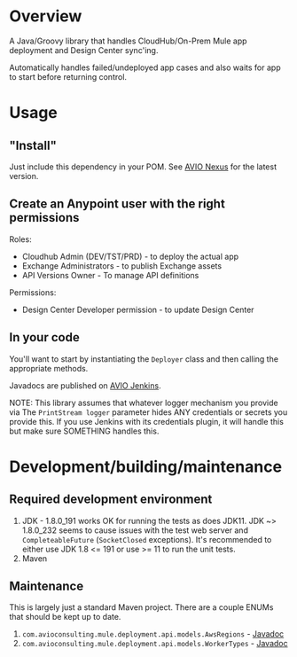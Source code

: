 # Overview

A Java/Groovy library that handles CloudHub/On-Prem Mule app deployment and Design Center sync'ing.

Automatically handles failed/undeployed app cases and also waits for app to start before returning control.

# Usage

## "Install"

Just include this dependency in your POM. See [AVIO Nexus](https://devops.avioconsulting.com/nexus/#browse/browse:avio-releases:com%2Favioconsulting%2Fmule%2Fmule-deploy-library) for the latest version.

## Create an Anypoint user with the right permissions

Roles:
* Cloudhub Admin (DEV/TST/PRD) - to deploy the actual app
* Exchange Administrators - to publish Exchange assets
* API Versions Owner - To manage API definitions

Permissions:
*  Design Center Developer permission - to update Design Center

## In your code

You'll want to start by instantiating the `Deployer` class and then calling the appropriate methods.

Javadocs are published on [AVIO Jenkins](https://devops.avioconsulting.com/jenkins/job/Mulesoft%20Deployment/job/mule-deploy-library/job/master/Maven_20site/).

NOTE: This library assumes that whatever logger mechanism you provide via The `PrintStream logger` parameter hides ANY credentials or secrets you provide this. If you use Jenkins with its credentials plugin, it will handle this but make sure SOMETHING handles this.

# Development/building/maintenance

## Required development environment
1. JDK - 1.8.0_191 works OK for running the tests as does JDK11. JDK ~> 1.8.0_232 seems to cause issues with the test web server and `CompleteableFuture` (`SocketClosed` exceptions). It's recommended to either use JDK 1.8 <= 191 or use >= 11 to run the unit tests.
1. Maven

## Maintenance

This is largely just a standard Maven project. There are a couple ENUMs that should be kept up to date.
1. `com.avioconsulting.mule.deployment.api.models.AwsRegions` - [Javadoc](https://devops.avioconsulting.com/jenkins/job/Mulesoft%20Deployment/job/mule-deploy-library/job/master/Maven_20site/groovydocs/com/avioconsulting/mule/deployment/api/models/AwsRegions.html)
2. `com.avioconsulting.mule.deployment.api.models.WorkerTypes` - [Javadoc](https://devops.avioconsulting.com/jenkins/job/Mulesoft%20Deployment/job/mule-deploy-library/job/master/Maven_20site/groovydocs/com/avioconsulting/mule/deployment/api/models/WorkerTypes.html)

